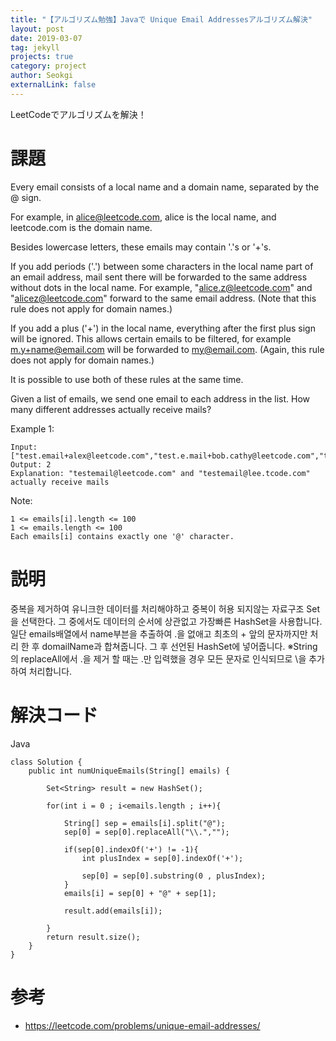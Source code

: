 ```yaml
---
title: "【アルゴリズム勉強】Javaで Unique Email Addressesアルゴリズム解決"
layout: post
date: 2019-03-07
tag: jekyll
projects: true
category: project
author: Seokgi
externalLink: false
---
```




LeetCodeでアルゴリズムを解決！

# 課題

Every email consists of a local name and a domain name, separated by the @ sign.

For example, in alice@leetcode.com, alice is the local name, and leetcode.com is the domain name.

Besides lowercase letters, these emails may contain '.'s or '+'s.

If you add periods ('.') between some characters in the local name part of an email address, mail sent there will be forwarded to the same address without dots in the local name.  For example, "alice.z@leetcode.com" and "alicez@leetcode.com" forward to the same email address.  (Note that this rule does not apply for domain names.)

If you add a plus ('+') in the local name, everything after the first plus sign will be ignored. This allows certain emails to be filtered, for example m.y+name@email.com will be forwarded to my@email.com.  (Again, this rule does not apply for domain names.)

It is possible to use both of these rules at the same time.

Given a list of emails, we send one email to each address in the list.  How many different addresses actually receive mails?



Example 1:
```shell
Input: ["test.email+alex@leetcode.com","test.e.mail+bob.cathy@leetcode.com","testemail+david@lee.tcode.com"]
Output: 2
Explanation: "testemail@leetcode.com" and "testemail@lee.tcode.com" actually receive mails
```

Note:
```shell
1 <= emails[i].length <= 100
1 <= emails.length <= 100
Each emails[i] contains exactly one '@' character.
```


# 説明
중복을 제거하여 유니크한 데이터를 처리해야하고 중복이 허용 되지않는 자료구조 Set을 선택한다. 그 중에서도
데이터의 순서에 상관없고 가장빠른 HashSet을 사용합니다.
일단 emails배열에서 name부븐을 추출하여 .을 없애고 최초의 + 앞의 문자까지만 처리 한 후 domailName과 합쳐줍니다.
그 후 선언된 HashSet에 넣어줍니다.
※String의 replaceAll에서 .을 제거 할 때는 .만 입력했을 경우 모든 문자로 인식되므로 \\을 추가하여 처리합니다.


# 解決コード
Java

```shell
class Solution {
    public int numUniqueEmails(String[] emails) {

        Set<String> result = new HashSet();

        for(int i = 0 ; i<emails.length ; i++){

            String[] sep = emails[i].split("@");
            sep[0] = sep[0].replaceAll("\\.","");

            if(sep[0].indexOf('+') != -1){
                int plusIndex = sep[0].indexOf('+');

                sep[0] = sep[0].substring(0 , plusIndex);
            }
            emails[i] = sep[0] + "@" + sep[1];

            result.add(emails[i]);

        }
        return result.size();
    }
}

```



# 参考
- https://leetcode.com/problems/unique-email-addresses/
